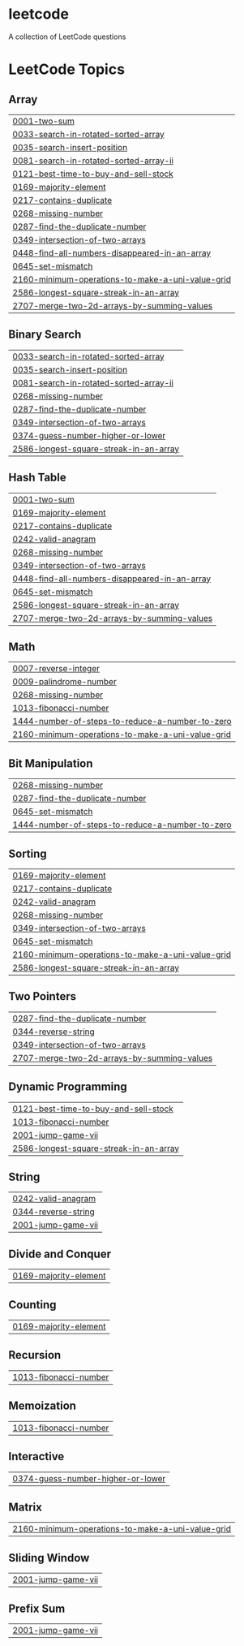 # leetcode
A collection of LeetCode questions 

<!---LeetCode Topics Start-->
# LeetCode Topics
## Array
|  |
| ------- |
| [0001-two-sum](https://github.com/sanjaydeepak/leetcode/tree/master/0001-two-sum) |
| [0033-search-in-rotated-sorted-array](https://github.com/sanjaydeepak/leetcode/tree/master/0033-search-in-rotated-sorted-array) |
| [0035-search-insert-position](https://github.com/sanjaydeepak/leetcode/tree/master/0035-search-insert-position) |
| [0081-search-in-rotated-sorted-array-ii](https://github.com/sanjaydeepak/leetcode/tree/master/0081-search-in-rotated-sorted-array-ii) |
| [0121-best-time-to-buy-and-sell-stock](https://github.com/sanjaydeepak/leetcode/tree/master/0121-best-time-to-buy-and-sell-stock) |
| [0169-majority-element](https://github.com/sanjaydeepak/leetcode/tree/master/0169-majority-element) |
| [0217-contains-duplicate](https://github.com/sanjaydeepak/leetcode/tree/master/0217-contains-duplicate) |
| [0268-missing-number](https://github.com/sanjaydeepak/leetcode/tree/master/0268-missing-number) |
| [0287-find-the-duplicate-number](https://github.com/sanjaydeepak/leetcode/tree/master/0287-find-the-duplicate-number) |
| [0349-intersection-of-two-arrays](https://github.com/sanjaydeepak/leetcode/tree/master/0349-intersection-of-two-arrays) |
| [0448-find-all-numbers-disappeared-in-an-array](https://github.com/sanjaydeepak/leetcode/tree/master/0448-find-all-numbers-disappeared-in-an-array) |
| [0645-set-mismatch](https://github.com/sanjaydeepak/leetcode/tree/master/0645-set-mismatch) |
| [2160-minimum-operations-to-make-a-uni-value-grid](https://github.com/sanjaydeepak/leetcode/tree/master/2160-minimum-operations-to-make-a-uni-value-grid) |
| [2586-longest-square-streak-in-an-array](https://github.com/sanjaydeepak/leetcode/tree/master/2586-longest-square-streak-in-an-array) |
| [2707-merge-two-2d-arrays-by-summing-values](https://github.com/sanjaydeepak/leetcode/tree/master/2707-merge-two-2d-arrays-by-summing-values) |
## Binary Search
|  |
| ------- |
| [0033-search-in-rotated-sorted-array](https://github.com/sanjaydeepak/leetcode/tree/master/0033-search-in-rotated-sorted-array) |
| [0035-search-insert-position](https://github.com/sanjaydeepak/leetcode/tree/master/0035-search-insert-position) |
| [0081-search-in-rotated-sorted-array-ii](https://github.com/sanjaydeepak/leetcode/tree/master/0081-search-in-rotated-sorted-array-ii) |
| [0268-missing-number](https://github.com/sanjaydeepak/leetcode/tree/master/0268-missing-number) |
| [0287-find-the-duplicate-number](https://github.com/sanjaydeepak/leetcode/tree/master/0287-find-the-duplicate-number) |
| [0349-intersection-of-two-arrays](https://github.com/sanjaydeepak/leetcode/tree/master/0349-intersection-of-two-arrays) |
| [0374-guess-number-higher-or-lower](https://github.com/sanjaydeepak/leetcode/tree/master/0374-guess-number-higher-or-lower) |
| [2586-longest-square-streak-in-an-array](https://github.com/sanjaydeepak/leetcode/tree/master/2586-longest-square-streak-in-an-array) |
## Hash Table
|  |
| ------- |
| [0001-two-sum](https://github.com/sanjaydeepak/leetcode/tree/master/0001-two-sum) |
| [0169-majority-element](https://github.com/sanjaydeepak/leetcode/tree/master/0169-majority-element) |
| [0217-contains-duplicate](https://github.com/sanjaydeepak/leetcode/tree/master/0217-contains-duplicate) |
| [0242-valid-anagram](https://github.com/sanjaydeepak/leetcode/tree/master/0242-valid-anagram) |
| [0268-missing-number](https://github.com/sanjaydeepak/leetcode/tree/master/0268-missing-number) |
| [0349-intersection-of-two-arrays](https://github.com/sanjaydeepak/leetcode/tree/master/0349-intersection-of-two-arrays) |
| [0448-find-all-numbers-disappeared-in-an-array](https://github.com/sanjaydeepak/leetcode/tree/master/0448-find-all-numbers-disappeared-in-an-array) |
| [0645-set-mismatch](https://github.com/sanjaydeepak/leetcode/tree/master/0645-set-mismatch) |
| [2586-longest-square-streak-in-an-array](https://github.com/sanjaydeepak/leetcode/tree/master/2586-longest-square-streak-in-an-array) |
| [2707-merge-two-2d-arrays-by-summing-values](https://github.com/sanjaydeepak/leetcode/tree/master/2707-merge-two-2d-arrays-by-summing-values) |
## Math
|  |
| ------- |
| [0007-reverse-integer](https://github.com/sanjaydeepak/leetcode/tree/master/0007-reverse-integer) |
| [0009-palindrome-number](https://github.com/sanjaydeepak/leetcode/tree/master/0009-palindrome-number) |
| [0268-missing-number](https://github.com/sanjaydeepak/leetcode/tree/master/0268-missing-number) |
| [1013-fibonacci-number](https://github.com/sanjaydeepak/leetcode/tree/master/1013-fibonacci-number) |
| [1444-number-of-steps-to-reduce-a-number-to-zero](https://github.com/sanjaydeepak/leetcode/tree/master/1444-number-of-steps-to-reduce-a-number-to-zero) |
| [2160-minimum-operations-to-make-a-uni-value-grid](https://github.com/sanjaydeepak/leetcode/tree/master/2160-minimum-operations-to-make-a-uni-value-grid) |
## Bit Manipulation
|  |
| ------- |
| [0268-missing-number](https://github.com/sanjaydeepak/leetcode/tree/master/0268-missing-number) |
| [0287-find-the-duplicate-number](https://github.com/sanjaydeepak/leetcode/tree/master/0287-find-the-duplicate-number) |
| [0645-set-mismatch](https://github.com/sanjaydeepak/leetcode/tree/master/0645-set-mismatch) |
| [1444-number-of-steps-to-reduce-a-number-to-zero](https://github.com/sanjaydeepak/leetcode/tree/master/1444-number-of-steps-to-reduce-a-number-to-zero) |
## Sorting
|  |
| ------- |
| [0169-majority-element](https://github.com/sanjaydeepak/leetcode/tree/master/0169-majority-element) |
| [0217-contains-duplicate](https://github.com/sanjaydeepak/leetcode/tree/master/0217-contains-duplicate) |
| [0242-valid-anagram](https://github.com/sanjaydeepak/leetcode/tree/master/0242-valid-anagram) |
| [0268-missing-number](https://github.com/sanjaydeepak/leetcode/tree/master/0268-missing-number) |
| [0349-intersection-of-two-arrays](https://github.com/sanjaydeepak/leetcode/tree/master/0349-intersection-of-two-arrays) |
| [0645-set-mismatch](https://github.com/sanjaydeepak/leetcode/tree/master/0645-set-mismatch) |
| [2160-minimum-operations-to-make-a-uni-value-grid](https://github.com/sanjaydeepak/leetcode/tree/master/2160-minimum-operations-to-make-a-uni-value-grid) |
| [2586-longest-square-streak-in-an-array](https://github.com/sanjaydeepak/leetcode/tree/master/2586-longest-square-streak-in-an-array) |
## Two Pointers
|  |
| ------- |
| [0287-find-the-duplicate-number](https://github.com/sanjaydeepak/leetcode/tree/master/0287-find-the-duplicate-number) |
| [0344-reverse-string](https://github.com/sanjaydeepak/leetcode/tree/master/0344-reverse-string) |
| [0349-intersection-of-two-arrays](https://github.com/sanjaydeepak/leetcode/tree/master/0349-intersection-of-two-arrays) |
| [2707-merge-two-2d-arrays-by-summing-values](https://github.com/sanjaydeepak/leetcode/tree/master/2707-merge-two-2d-arrays-by-summing-values) |
## Dynamic Programming
|  |
| ------- |
| [0121-best-time-to-buy-and-sell-stock](https://github.com/sanjaydeepak/leetcode/tree/master/0121-best-time-to-buy-and-sell-stock) |
| [1013-fibonacci-number](https://github.com/sanjaydeepak/leetcode/tree/master/1013-fibonacci-number) |
| [2001-jump-game-vii](https://github.com/sanjaydeepak/leetcode/tree/master/2001-jump-game-vii) |
| [2586-longest-square-streak-in-an-array](https://github.com/sanjaydeepak/leetcode/tree/master/2586-longest-square-streak-in-an-array) |
## String
|  |
| ------- |
| [0242-valid-anagram](https://github.com/sanjaydeepak/leetcode/tree/master/0242-valid-anagram) |
| [0344-reverse-string](https://github.com/sanjaydeepak/leetcode/tree/master/0344-reverse-string) |
| [2001-jump-game-vii](https://github.com/sanjaydeepak/leetcode/tree/master/2001-jump-game-vii) |
## Divide and Conquer
|  |
| ------- |
| [0169-majority-element](https://github.com/sanjaydeepak/leetcode/tree/master/0169-majority-element) |
## Counting
|  |
| ------- |
| [0169-majority-element](https://github.com/sanjaydeepak/leetcode/tree/master/0169-majority-element) |
## Recursion
|  |
| ------- |
| [1013-fibonacci-number](https://github.com/sanjaydeepak/leetcode/tree/master/1013-fibonacci-number) |
## Memoization
|  |
| ------- |
| [1013-fibonacci-number](https://github.com/sanjaydeepak/leetcode/tree/master/1013-fibonacci-number) |
## Interactive
|  |
| ------- |
| [0374-guess-number-higher-or-lower](https://github.com/sanjaydeepak/leetcode/tree/master/0374-guess-number-higher-or-lower) |
## Matrix
|  |
| ------- |
| [2160-minimum-operations-to-make-a-uni-value-grid](https://github.com/sanjaydeepak/leetcode/tree/master/2160-minimum-operations-to-make-a-uni-value-grid) |
## Sliding Window
|  |
| ------- |
| [2001-jump-game-vii](https://github.com/sanjaydeepak/leetcode/tree/master/2001-jump-game-vii) |
## Prefix Sum
|  |
| ------- |
| [2001-jump-game-vii](https://github.com/sanjaydeepak/leetcode/tree/master/2001-jump-game-vii) |
<!---LeetCode Topics End-->
